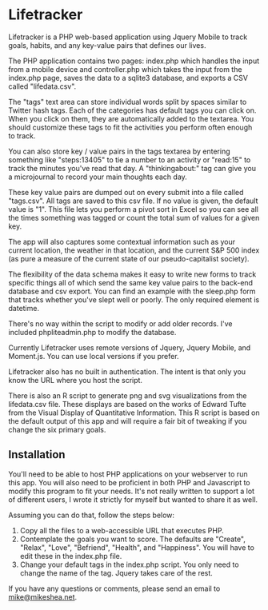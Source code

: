 # Lifetracker

Lifetracker is a PHP web-based application using Jquery Mobile to track goals, habits, and any key-value pairs that defines our lives.

The PHP application contains two pages: index.php which handles the input from a mobile device and controller.php which takes the input from the index.php page, saves the data to a sqlite3 database, and exports a CSV called "lifedata.csv".

The "tags" text area can store individual words split by spaces similar to Twitter hash tags. Each of the categories has default tags you can click on. When you click on them, they are automatically added to the textarea. You should customize these tags to fit the activities you perform often enough to track.

You can also store key / value pairs in the tags textarea by entering something like "steps:13405" to tie a number to an activity or "read:15" to track the minutes you've read that day. A "thinkingabout:" tag can give you a microjournal to record your main thoughts each day. 

These key value pairs are dumped out on every submit into a file called "tags.csv". All tags are saved to this csv file. If no value is given, the default value is "1". This file lets you perform a pivot sort in Excel so you can see all the times something was tagged or count the total sum of values for a given key.

The app will also captures some contextual information such as your current location, the weather in that location, and the current S&P 500 index (as pure a measure of the current state of our pseudo-capitalist society).

The flexibility of the data schema makes it easy to write new forms to track specific things all of which send the same key value pairs to the back-end database and csv export. You can find an example with the sleep.php form that tracks whether you've slept well or poorly. The only required element is datetime.

There's no way within the script to modify or add older records. I've included phpliteadmin.php to modify the database.

Currently Lifetracker uses remote versions of Jquery, Jquery Mobile, and Moment.js. You can use local versions if you prefer.

Lifetracker also has no built in authentication. The intent is that only you know the URL where you host the script.

There is also an R script to generate png and svg visualizations from the lifedata.csv file. These displays are based on the works of Edward Tufte from the Visual Display of Quantitative Information. This R script is based on the default output of this app and will require a fair bit of tweaking if you change the six primary goals.

## Installation

You'll need to be able to host PHP applications on your webserver to run this app. You will also need to be proficient in both PHP and Javascript to modify this program to fit your needs. It's not really written to support a lot of different users, I wrote it strictly for myself but wanted to share it as well.

Assuming you can do that, follow the steps below:

1. Copy all the files to a web-accessible URL that executes PHP.
2. Contemplate the goals you want to score. The defaults are "Create", "Relax", "Love", "Befriend", "Health", and "Happiness". You will have to edit these in the index.php file.
3. Change your default tags in the index.php script. You only need to change the name of the tag. Jquery takes care of the rest.

If you have any questions or comments, please send an email to mike@mikeshea.net.